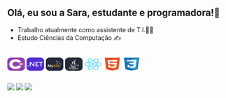 ## Olá, eu sou a Sara, estudante e programadora!🤗

* Trabalho atualmente como assistente de T.I.👩‍💻
* Estudo Ciências da Computação ✍
  
<div style="display: inline_block"><br>
  <img align="center" alt="sara-csharp" height="30" width="40" src="https://github.com/tandpfun/skill-icons/blob/main/icons/CS.svg">
  <img align="center" alt="sara-dotnet" height="30" width="40" src="https://github.com/tandpfun/skill-icons/blob/main/icons/DotNet.svg">
  <img align="center" alt="sara-dotnet" height="30" width="40" src="https://github.com/tandpfun/skill-icons/blob/main/icons/MySQL-Dark.svg">
  <img align="center" alt="sara-dotnet" height="30" width="40" src="https://github.com/tandpfun/skill-icons/blob/main/icons/Java-Dark.svg">
  <img align="center" alt="" height="30" width="40" src="https://raw.githubusercontent.com/devicons/devicon/master/icons/react/react-original.svg">
  <img align="center" alt="" height="30" width="40" src="https://raw.githubusercontent.com/devicons/devicon/master/icons/html5/html5-original.svg">
  <img align="center" alt="" height="30" width="40" src="https://raw.githubusercontent.com/devicons/devicon/master/icons/css3/css3-original.svg">
</div>
  
  ##
 
<div> 
  <a href="https://instagram.com/sara_miranda03" target="_blank"><img src="https://img.shields.io/badge/-Instagram-%23E4405F?style=for-the-badge&logo=instagram&logoColor=white" target="_blank"></a>
  <a href = "mailto:saramiranda201814@gmail.com"><img src="https://img.shields.io/badge/-Gmail-%23333?style=for-the-badge&logo=gmail&logoColor=white" target="_blank"></a>
  <a href="https://www.linkedin.com/in/sara-miranda-santos-b0a8211ab/" target="_blank"><img src="https://img.shields.io/badge/-LinkedIn-%230077B5?style=for-the-badge&logo=linkedin&logoColor=white" target="_blank"></a> 
  
</div>


